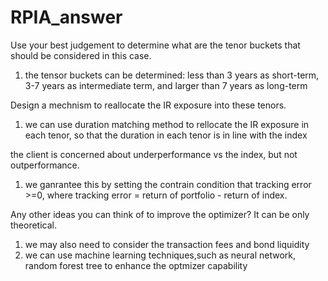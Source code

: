 # RPIA_answer
Use your best judgement to determine what are the tenor buckets that should be considered in this case.
1. the tensor buckets can be determined: less than 3 years as short-term, 3-7 years as intermediate term, and larger than 7 years as long-term

Design a mechnism to reallocate the IR exposure into these tenors.
1. we can use duration matching method to rellocate the IR exposure in each tenor, so that the duration in each tenor is in line with the index

the client is concerned about underperformance vs the index, but not outperformance.
1. we ganrantee this by setting the contrain condition that tracking error >=0, where tracking error = return of portfolio - return of index.

Any other ideas you can think of to improve the optimizer? It can be only theoretical.
1. we may also need to consider the transaction fees and bond liquidity
2. we can use machine learning techniques,such as neural network, random forest tree to enhance the optmizer capability
